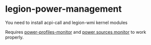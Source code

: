 # legion-power-management

You need to install acpi-call and legion-wmi kernel modules

Requires [power-profiles-monitor](https://github.com/DmitriySafronov/power-profiles-monitor) and [power sources monitor](https://github.com/DmitriySafronov/power-sources-monitor) to work properly.
